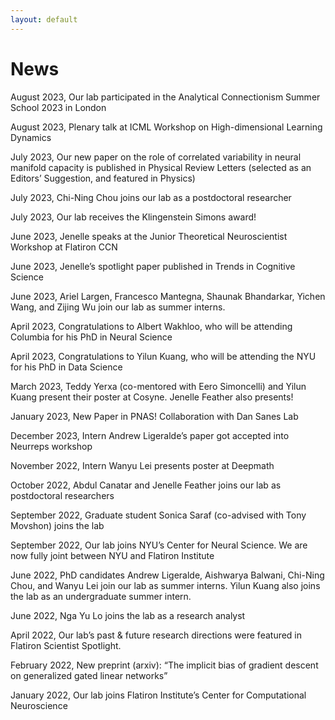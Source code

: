 ```yaml
---
layout: default
---
```


# News

August 2023, Our lab participated in the Analytical Connectionism Summer School 2023 in London

August 2023, Plenary talk at ICML Workshop on High-dimensional Learning Dynamics 

July 2023, Our new paper on the role of correlated variability in neural manifold capacity is published in Physical Review Letters (selected as an Editors’ Suggestion, and featured in Physics) 

July 2023, Chi-Ning Chou joins our lab as a postdoctoral researcher

July 2023, Our lab receives the Klingenstein Simons award!

June 2023, Jenelle speaks at the Junior Theoretical Neuroscientist Workshop at Flatiron CCN  

June 2023, Jenelle’s spotlight paper published in Trends in Cognitive Science

June 2023, Ariel Largen, Francesco Mantegna, Shaunak Bhandarkar, Yichen Wang, and Zijing Wu join our lab as summer interns. 

April 2023, Congratulations to Albert Wakhloo, who will be attending Columbia for his PhD in Neural Science

April 2023, Congratulations to Yilun Kuang, who will be attending the NYU for his PhD in Data Science

March 2023, Teddy Yerxa (co-mentored with Eero Simoncelli) and Yilun Kuang present their poster at Cosyne. Jenelle Feather also presents! 

January 2023, New Paper in PNAS! Collaboration with Dan Sanes Lab

December 2023, Intern Andrew Ligeralde’s paper got accepted into Neurreps workshop 

November 2022, Intern Wanyu Lei presents poster at Deepmath  

October 2022, Abdul Canatar and Jenelle Feather joins our lab as postdoctoral researchers 

September 2022, Graduate student Sonica Saraf (co-advised with Tony Movshon) joins the lab

September 2022, Our lab joins NYU’s Center for Neural Science. We are now fully joint between NYU and Flatiron Institute 

June 2022, PhD candidates Andrew Ligeralde, Aishwarya Balwani, Chi-Ning Chou, and Wanyu Lei join our lab as summer interns. Yilun Kuang also joins the lab as an undergraduate summer intern.  

June 2022, Nga Yu Lo joins the lab as a research analyst  

April 2022, Our lab’s past & future research directions were featured in Flatiron Scientist Spotlight.

February 2022, New preprint (arxiv): “The implicit bias of gradient descent on generalized gated linear networks”

January 2022, Our lab joins Flatiron Institute’s Center for Computational Neuroscience 
